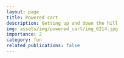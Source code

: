 ```yaml
---
layout: page
title: Powered cart
description: Getting up and down the hill
img: assets/img/powered_cart/img_6214.jpg
importance: 2
category: fun
related_publications: false
---
```


